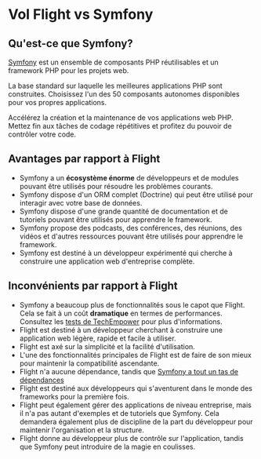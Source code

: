 # Vol Flight vs Symfony

## Qu'est-ce que Symfony?
[Symfony](https://symfony.com/) est un ensemble de composants PHP réutilisables et un framework PHP pour les projets web.

La base standard sur laquelle les meilleures applications PHP sont construites. Choisissez l'un des 50 composants autonomes disponibles pour vos propres applications.

Accélérez la création et la maintenance de vos applications web PHP. Mettez fin aux tâches de codage répétitives et profitez du pouvoir de contrôler votre code.

## Avantages par rapport à Flight

- Symfony a un **écosystème énorme** de développeurs et de modules pouvant être utilisés pour résoudre les problèmes courants.
- Symfony dispose d'un ORM complet (Doctrine) qui peut être utilisé pour interagir avec votre base de données.
- Symfony dispose d'une grande quantité de documentation et de tutoriels pouvant être utilisés pour apprendre le framework.
- Symfony propose des podcasts, des conférences, des réunions, des vidéos et d'autres ressources pouvant être utilisés pour apprendre le framework.
- Symfony est destiné à un développeur expérimenté qui cherche à construire une application web d'entreprise complète.

## Inconvénients par rapport à Flight

- Symfony a beaucoup plus de fonctionnalités sous le capot que Flight. Cela se fait à un coût **dramatique** en termes de
  performances. Consultez les [tests de TechEmpower](https://www.techempower.com/benchmarks/#hw=ph&test=fortune&section=data-r22&l=zik073-cn3)
  pour plus d'informations.
- Flight est destiné à un développeur cherchant à construire une application web légère, rapide et facile à utiliser.
- Flight est axé sur la simplicité et la facilité d'utilisation.
- L'une des fonctionnalités principales de Flight est de faire de son mieux pour maintenir la compatibilité ascendante.
- Flight n'a aucune dépendance, tandis que [Symfony a tout un tas de dépendances](https://github.com/symfony/symfony/blob/7.2/composer.json)
- Flight est destiné aux développeurs qui s'aventurent dans le monde des frameworks pour la première fois.
- Flight peut également gérer des applications de niveau entreprise, mais il n'a pas autant d'exemples et de tutoriels que Symfony.
  Cela demandera également plus de discipline de la part du développeur pour maintenir l'organisation et la structure.
- Flight donne au développeur plus de contrôle sur l'application, tandis que Symfony peut introduire de la magie en coulisses.